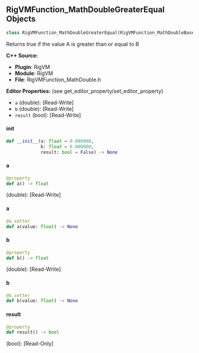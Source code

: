 ## RigVMFunction_MathDoubleGreaterEqual Objects

```python
class RigVMFunction_MathDoubleGreaterEqual(RigVMFunction_MathDoubleBase)
```

Returns true if the value A is greater than or equal to B

**C++ Source:**

- **Plugin**: RigVM
- **Module**: RigVM
- **File**: RigVMFunction_MathDouble.h

**Editor Properties:** (see get_editor_property/set_editor_property)

- ``a`` (double):  [Read-Write]
- ``b`` (double):  [Read-Write]
- ``result`` (bool):  [Read-Write]

<a id="unreal.RigVMFunction_MathDoubleGreaterEqual.__init__"></a>

#### __init__

```python
def __init__(a: float = 0.000000,
             b: float = 0.000000,
             result: bool = False) -> None
```

<a id="unreal.RigVMFunction_MathDoubleGreaterEqual.a"></a>

#### a

```python
@property
def a() -> float
```

(double):  [Read-Write]

<a id="unreal.RigVMFunction_MathDoubleGreaterEqual.a"></a>

#### a

```python
@a.setter
def a(value: float) -> None
```

<a id="unreal.RigVMFunction_MathDoubleGreaterEqual.b"></a>

#### b

```python
@property
def b() -> float
```

(double):  [Read-Write]

<a id="unreal.RigVMFunction_MathDoubleGreaterEqual.b"></a>

#### b

```python
@b.setter
def b(value: float) -> None
```

<a id="unreal.RigVMFunction_MathDoubleGreaterEqual.result"></a>

#### result

```python
@property
def result() -> bool
```

(bool):  [Read-Only]

<a id="unreal.RigUnit_MathDoubleGreaterEqual"></a>